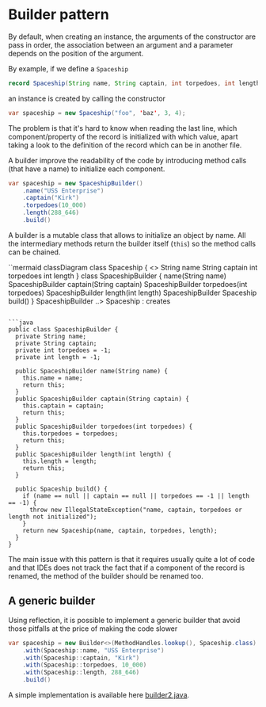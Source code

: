 # Builder pattern

By default, when creating an instance, the arguments of the constructor are pass in order,
the association between an argument and a parameter depends on the position of the argument.

By example, if we define a `Spaceship`
```java
record Spaceship(String name, String captain, int torpedoes, int length) {}
```

an instance is created by calling the constructor
```java
var spaceship = new Spaceship("foo", 'baz', 3, 4);
```

The problem is that it's hard to know when reading the last line, which component/property of the record
is initialized with which value, apart taking a look to the definition of the record which can be in another file.

A builder improve the readability of the code by introducing method calls (that have a name)
to initialize each component.
```java
var spaceship = new SpaceshipBuilder()
    .name("USS Enterprise")
    .captain("Kirk")
    .torpedoes(10_000)
    .length(288_646)
    .build()
```

A builder is a mutable class that allows to initialize an object by name.
All the intermediary methods return the builder itself (`this`) so the method calls can be chained. 

``mermaid
classDiagram
class Spaceship {
  <<record>>
  String name
  String captain
  int torpedoes
  int length
}
class SpaceshipBuilder {
  name(String name) SpaceshipBuilder
  captain(String captain) SpaceshipBuilder
  torpedoes(int torpedoes) SpaceshipBuilder
  length(int length) SpaceshipBuilder
  Spaceship build()
}
SpaceshipBuilder ..> Spaceship : creates
```

```java
public class SpaceshipBuilder {
  private String name;
  private String captain;
  private int torpedoes = -1;
  private int length = -1;

  public SpaceshipBuilder name(String name) {
    this.name = name;
    return this;
  }
  public SpaceshipBuilder captain(String captain) {
    this.captain = captain;
    return this;
  }
  public SpaceshipBuilder torpedoes(int torpedoes) {
    this.torpedoes = torpedoes;
    return this;
  }
  public SpaceshipBuilder length(int length) {
    this.length = length;
    return this;
  }
    
  public Spaceship build() {
    if (name == null || captain == null || torpedoes == -1 || length == -1) {
      throw new IllegalStateException("name, captain, torpedoes or length not initialized");
    }
    return new Spaceship(name, captain, torpedoes, length);
  }
}
```

The main issue with this pattern is that it requires usually quite a lot of code and that IDEs does not track
the fact that if a component of the record is renamed, the method of the builder should be renamed too.


## A generic builder

Using reflection, it is possible to implement a generic builder that avoid those pitfalls
at the price of making the code slower

```java
var spaceship = new Builder<>(MethodHandles.lookup(), Spaceship.class)
    .with(Spaceship::name, "USS Enterprise")
    .with(Spaceship::captain, "Kirk")
    .with(Spaceship::torpedoes, 10_000)
    .with(Spaceship::length, 288_646)
    .build()
```

A simple implementation is available here [builder2.java](builder2.java).
